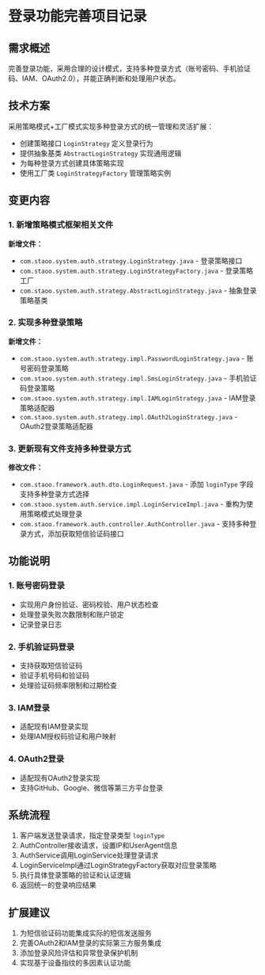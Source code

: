 # 登录功能完善项目记录

## 需求概述
完善登录功能，采用合理的设计模式，支持多种登录方式（账号密码、手机验证码、IAM、OAuth2.0），并能正确判断和处理用户状态。

## 技术方案
采用策略模式+工厂模式实现多种登录方式的统一管理和灵活扩展：
- 创建策略接口 `LoginStrategy` 定义登录行为
- 提供抽象基类 `AbstractLoginStrategy` 实现通用逻辑
- 为每种登录方式创建具体策略实现
- 使用工厂类 `LoginStrategyFactory` 管理策略实例

## 变更内容

### 1. 新增策略模式框架相关文件

**新增文件：**
- `com.staoo.system.auth.strategy.LoginStrategy.java` - 登录策略接口
- `com.staoo.system.auth.strategy.LoginStrategyFactory.java` - 登录策略工厂
- `com.staoo.system.auth.strategy.AbstractLoginStrategy.java` - 抽象登录策略基类

### 2. 实现多种登录策略

**新增文件：**
- `com.staoo.system.auth.strategy.impl.PasswordLoginStrategy.java` - 账号密码登录策略
- `com.staoo.system.auth.strategy.impl.SmsLoginStrategy.java` - 手机验证码登录策略
- `com.staoo.system.auth.strategy.impl.IAMLoginStrategy.java` - IAM登录策略适配器
- `com.staoo.system.auth.strategy.impl.OAuth2LoginStrategy.java` - OAuth2登录策略适配器

### 3. 更新现有文件支持多种登录方式

**修改文件：**
- `com.staoo.framework.auth.dto.LoginRequest.java` - 添加 `loginType` 字段支持多种登录方式选择
- `com.staoo.system.auth.service.impl.LoginServiceImpl.java` - 重构为使用策略模式处理登录
- `com.staoo.framework.auth.controller.AuthController.java` - 支持多种登录方式，添加获取短信验证码接口

## 功能说明

### 1. 账号密码登录
- 实现用户身份验证、密码校验、用户状态检查
- 处理登录失败次数限制和账户锁定
- 记录登录日志

### 2. 手机验证码登录
- 支持获取短信验证码
- 验证手机号码和验证码
- 处理验证码频率限制和过期检查

### 3. IAM登录
- 适配现有IAM登录实现
- 处理IAM授权码验证和用户映射

### 4. OAuth2登录
- 适配现有OAuth2登录实现
- 支持GitHub、Google、微信等第三方平台登录

## 系统流程
1. 客户端发送登录请求，指定登录类型 `loginType`
2. AuthController接收请求，设置IP和UserAgent信息
3. AuthService调用LoginService处理登录请求
4. LoginServiceImpl通过LoginStrategyFactory获取对应登录策略
5. 执行具体登录策略的验证和认证逻辑
6. 返回统一的登录响应结果

## 扩展建议
1. 为短信验证码功能集成实际的短信发送服务
2. 完善OAuth2和IAM登录的实际第三方服务集成
3. 添加登录风险评估和异常登录保护机制
4. 实现基于设备指纹的多因素认证功能